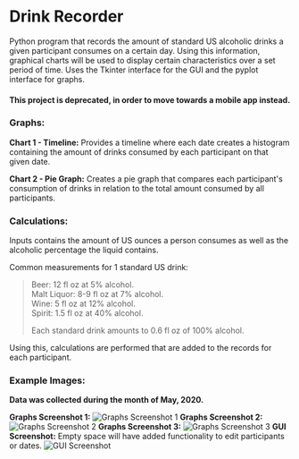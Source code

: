 # Drink Recorder

Python program that records the amount of standard US alcoholic drinks a given participant consumes on a certain day.
Using this information, graphical charts will be used to display certain characteristics over a set period of time.
Uses the Tkinter interface for the GUI and the pyplot interface for graphs.

#### This project is deprecated, in order to move towards a mobile app instead.

### Graphs:
**Chart 1 - Timeline:**
Provides a timeline where each date creates a histogram containing the amount of drinks consumed by each
participant on that given date.

**Chart 2 - Pie Graph:**
Creates a pie graph that compares each participant's consumption of drinks in relation to the total amount consumed by 
all participants.

### Calculations:
Inputs contains the amount of US ounces a person consumes as well as the alcoholic percentage the liquid contains.

Common measurements for 1 standard US drink:
> Beer: 12 fl oz at 5% alcohol.  
> Malt Liquor: 8-9 fl oz at 7% alcohol.  
> Wine: 5 fl oz at 12% alcohol.  
> Spirit: 1.5 fl oz at 40% alcohol.  
>
> Each standard drink amounts to 0.6 fl oz of 100% alcohol.

Using this, calculations are performed that are added to the records for each participant.

### Example Images:
**Data was collected during the month of May, 2020.**

**Graphs Screenshot 1:**
![Graphs Screenshot 1](https://i.postimg.cc/Y21hR53V/Graphs-example1.png "May 1st, 2020 to May 5th, 2020 w/ May Pie Chart")
**Graphs Screenshot 2:**
![Graphs Screenshot 2](https://i.postimg.cc/PrTNRSVq/Graphs-example2.png "May 14th, 2020 to May 19th, 2020 w/ May Pie Chart")
**Graphs Screenshot 3:**
![Graphs Screenshot 3](https://i.postimg.cc/28G3Rng7/Graphs-example3.png "May 26th, 2020 to May 31st, 2020 w/ May Pie Chart")
**GUI Screenshot:**
Empty space will have added functionality to edit participants or dates.
![GUI Screenshot](https://i.postimg.cc/RhQh0th9/GUI-example1.png "GUI screenshot.")

